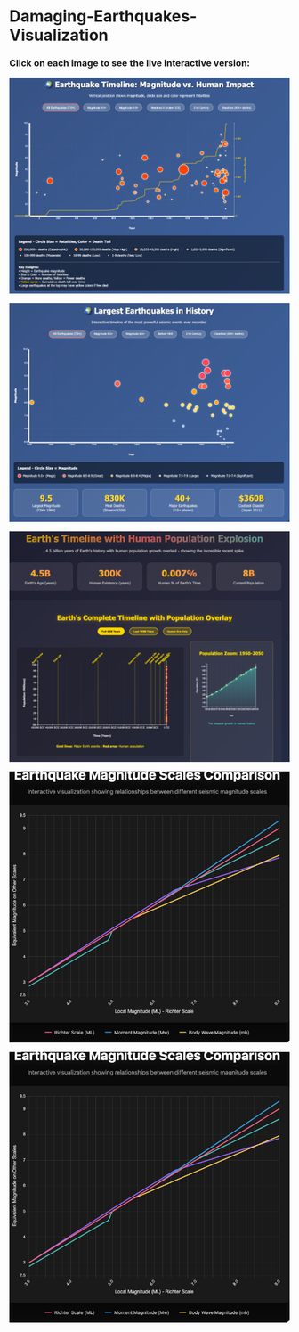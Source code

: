 # Damaging-Earthquakes-Visualization

### Click on each image to see the live interactive version:

[![Interactive Figure Preview](static-death.png)](https://smousavi05.github.io/Damaging-Earthquakes-Visualization/earthquake_timeline_visualization-death.html)

[![Interactive Figure Preview](static.png)](https://smousavi05.github.io/Damaging-Earthquakes-Visualization/earthquake_timeline_visualization.html)

[![Interactive Figure Preview](static-pop.png)](https://smousavi05.github.io/Damaging-Earthquakes-Visualization/earth_human_timeline_1.html)

[![Interactive Figure Preview](mag-relation.png)](https://smousavi05.github.io/Damaging-Earthquakes-Visualization/earthquake-magnitude-scales.html)

[![Interactive Figure Preview](mag-saturation.png)](https://smousavi05.github.io/Damaging-Earthquakes-Visualization/magnitude-saturation-chart.html)
